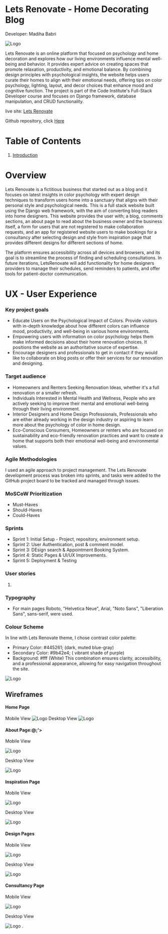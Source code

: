 # Lets Renovate - Home Decorating Blog
Developer: Madiha Babri

![Logo](doc/images/response.png)

Lets Renovate is an online platform that focused on psychology and home decoration and explores how our living environments influence mental well-being and behavior. It provides expert advice on creating spaces that promote relaxation, productivity, and emotional balance. By combining design principles with psychological insights, the website helps users curate their homes to align with their emotional needs, offering tips on color psychology, lighting, layout, and decor choices that enhance mood and cognitive function. The project is part of the Code Institute's Full-Stack Developer course and focuses on Django framework, database manipulation, and CRUD functionality.

live site: <a href="https://lets-renovate-99e0f8d1e179.herokuapp.com/">Lets Renovate</a>

Github repository, click <a href="https://github.com/Madiha-babri/home-core">Here</a>

# Table of Contents
1. <a href="#Lets Renovate - Home Decorating Blog">Introduction</a>

# Overview
Lets Renovate is a fictitious business that started out as a blog and it focuses on latest insights in color psychology with expert design techniques to transform users home into a sanctuary that aligns with their personal style and psychological needs. This is a full stack website built using the Django web framework, with the aim of converting blog readers into home designers. This website provides the user with; a blog, comments sections, an about page to read about the business owner and the business itself, a form for users that are not registered to make collaboration requests, and an app for registered website users to make bookings for a consultancy after selecting design and style from inspiration page that provides different designs for different sections of home.

The platform ensures accessibility across all devices and browsers, and its goal is to streamline the process of finding and scheduling consultations. In future iterations, LetsRenovate will add functionality for home designers providers to manage their schedules, send reminders to patients, and offer tools for patient-doctor communication.
# UX - User Experience
### Key project goals
- Educate Users on the Psychological Impact of Colors. Provide visitors with in-depth knowledge about how different colors can influence mood, productivity, and well-being in various home environments.
- Empowering users with information on color psychology helps them make informed decisions about their home renovation choices. It positions the website as an authoritative source of expertise.
- Encourage designers and professionals to get in contact if they would like to collaborate on blog posts or offer their services for our renovation and designing. 
### Target audience
- Homeowners and Renters Seeking Renovation Ideas, whether it's a full renovation or a smaller refresh.
-  Individuals Interested in Mental Health and Wellness, People who are actively seeking to improve their mental and emotional well-being through their living environment.
- Interior Designers and Home Design Professionals,  Professionals who are either already working in the design industry or aspiring to learn more about the psychology of color in home design.
- Eco-Conscious Consumers,  Homeowners or renters who are focused on sustainability and eco-friendly renovation practices and want to create a home that supports both their emotional well-being and environmental values.

### Agile Methodologies
I used an agile approach to project management. The Lets Renovate development process was broken into sprints, and tasks were added to the GitHub project board to be tracked and managed through issues.

### MoSCoW Prioritization
- Must-Haves
- Should-Haves
- Could-Haves

### Sprints
- Sprint 1: Initial Setup - Project, repository, environment setup.
- Sprint 2: User Authentication, post & comment model.
- Sprint 3: DEsign search & Appointment Booking System.
- Sprint 4: Static Pages & UI/UX Improvements.
- Sprint 5: Deployment & Testing

### User stories
1. 

### Typography
- For main pages Roboto, "Helvetica Neue", Arial, "Noto Sans", "Liberation Sans", sans-serif, were used.

### Colour Scheme
In line with Lets Renovate theme, I chose contrast color palette:
- Primary Color: #445261; (dark, muted blue-gray)
- Secondary Color: #9b42e4; ( vibrant shade of purple)
- Background: #fff (White) This combination ensures clarity, accessibility, and a professional appearance, allowing for easy navigation throughout the site.

![Logo](doc/images/colorpalette.png)

## Wireframes
#### Home Page
Mobile View
![Logo](doc/wireframes/homepage.png)
Desktop View
![Logo](static/images/logo.png)

#### About Page:@;'>

Mobile View

![Logo](doc/wireframes/aboutpagemob.png)

Desktop View

![Logo](doc/wireframes/aboutpage.png)

#### Inspiration Page

Mobile View

![Logo](doc/wireframes/inspirationpagemob.png)

Desktop View

![Logo](/doc/wireframes/inspiredpage.png)

#### Design Pages

Mobile View

![Logo](doc/wireframes/designpagemob.png)

Desktop View

![Logo](doc/wireframes/designpages.png)

#### Consultancy Page

Mobile View

![Logo](doc/wireframes/consultancymob.png)

Desktop View

![Logo](doc/wireframes/consultancy.png)
.